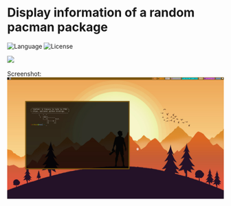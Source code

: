 # Display information of a random pacman package 
![Language](http://img.shields.io/:language-PYTHON-red.svg?style=flat-square) ![License](http://img.shields.io/:license-GPL-blue.svg?style=flat-square)

<img src="https://www.funstockretro.co.uk/news/wp-content/uploads/2017/07/pacman-1.png"></img>

Screenshot:
<img src="https://github.com/siruidops/random_pacman/raw/main/img/screenshot.jpg"></img>
